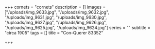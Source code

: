 +++
cornets = "cornets"
description = []
images = ["/uploads/img_9633.jpg", "/uploads/img_9632.jpg", "/uploads/img_9631.jpg", "/uploads/img_9630.jpg", "/uploads/img_9627.jpg", "/uploads/img_9626.jpg", "/uploads/img_9625.jpg", "/uploads/img_9624.jpg"]
series = ""
subtitle = "circa 1905"
tags = []
title = "Con-Querer 83352"

+++
